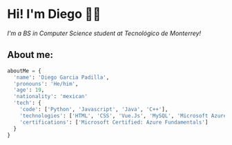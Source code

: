 # Hi! I'm Diego 👋🏼

_I'm a BS in Computer Science student at Tecnológico de Monterrey!_

## About me:

```python
aboutMe = {
  'name': 'Diego Garcia Padilla',
  'pronouns': 'He/him',
  'age': 19,
  'nationality': 'mexican'
  'tech': {
    'code': ['Python', 'Javascript', 'Java', 'C++'],
    'technologies': ['HTML', 'CSS', 'Vue.Js', 'MySQL', 'Microsoft Azure'],
    'certifications': ['Microsoft Certified: Azure Fundamentals'] 
  }
}
```
  
